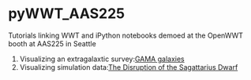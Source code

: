 # pyWWT_AAS225
Tutorials linking WWT and iPython notebooks demoed at the OpenWWT booth at AAS225 in Seattle
<ol>
<li>Visualizing an extragalaxtic survey:<a href=http://nbviewer.ipython.org/github/marksubbarao/pyWWT_AAS225/blob/master/Visualizing%20GAMA.ipynb">GAMA galaxies</a></li>
<li>Visualizing simulation data:<a href="http://nbviewer.ipython.org/github/marksubbarao/pyWWT_AAS225/blob/master/SgrStream.ipynb">The Disruption of the Sagattarius Dwarf</a></li>
</ol>
